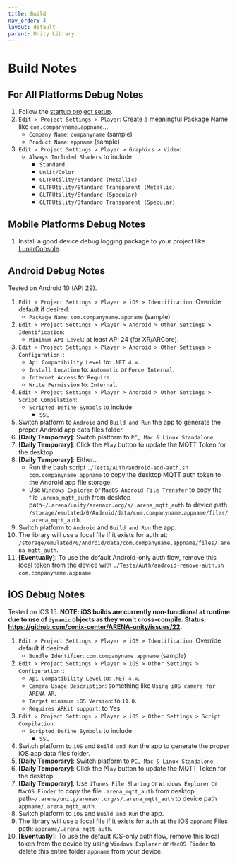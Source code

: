 ```yaml
---
title: Build
nav_order: 4
layout: default
parent: Unity Library
---
```


# Build Notes

## For All Platforms Debug Notes
1. Follow the [startup project setup](https://github.com/conix-center/ARENA-unity#library-usage).
1. `Edit > Project Settings > Player`: Create a meaningful Package Name like `com.companyname.appname`...
    - `Company Name`: `companyname` (sample)
    - `Product Name`: `appname` (sample)
1. `Edit > Project Settings > Player > Graphics > Video`:
    - `Always Included Shaders` to include:
        - `Standard`
        - `Unlit/Color`
        - `GLTFUtility/Standard (Metallic)`
        - `GLTFUtility/Standard Transparent (Metallic)`
        - `GLTFUtility/Standard (Specular)`
        - `GLTFUtility/Standard Transparent (Specular)`


## Mobile Platforms Debug Notes
1. Install a good device debug logging package to your project like [LunarConsole](https://assetstore.unity.com/packages/tools/gui/lunar-mobile-console-free-82881).


## Android Debug Notes
Tested on Android 10 (API 29).

1. `Edit > Project Settings > Player > iOS > Identification`: Override default if desired:
    - `Package Name`: `com.companyname.appname` (sample)
1. `Edit > Project Settings > Player > Android > Other Settings > Identification`:
    - `Minimum API Level`: at least API 24 (for XR/ARCore).
1. `Edit > Project Settings > Player > Android > Other Settings > Configuration:`:
    - `Api Compatibility Level` to: `.NET 4.x`.
    - `Install Location` to: `Automatic` or `Force Internal`.
    - `Internet Access` to: `Require`.
    - `Write Permission` to: `Internal`.
1. `Edit > Project Settings > Player > Android > Other Settings > Script Compilation`:
    - `Scripted Define Symbols` to include:
        - `SSL`
1. Switch platform to `Android` and `Build and Run` the app to generate the proper Android app data files folder.
1. **[Daily Temporary]**: Switch platform to `PC, Mac & Linux Standalone`.
1. **[Daily Temporary]**: Click the `Play` button to update the MQTT Token for the desktop.
1. **[Daily Temporary]**: Either...
    - Run the bash script `./Tests/Auth/android-add-auth.sh com.companyname.appname` to copy the desktop MQTT auth token to the Android app file storage.
    - Use `Windows Explorer` or `MacOS Android File Transfer` to copy the file `.arena_mqtt_auth` from desktop path`~/.arena/unity/arenaxr.org/s/.arena_mqtt_auth` to device path `/storage/emulated/0/Android/data/com.companyname.appname/files/.arena_mqtt_auth`.
1. Switch platform to `Android` and `Build and Run` the app.
1. The library will use a local file if it exists for auth at: `/storage/emulated/0/Android/data/com.companyname.appname/files/.arena_mqtt_auth`.
1. **[Eventually]**: To use the default Android-only auth flow, remove this local token from the device with `./Tests/Auth/android-remove-auth.sh com.companyname.appname`.


## iOS Debug Notes
Tested on iOS 15. **NOTE: iOS builds are currently non-functional at runtime due to use of `dynamic` objects as they won't cross-compile. Status: https://github.com/conix-center/ARENA-unity/issues/22.**

1. `Edit > Project Settings > Player > iOS > Identification`: Override default if desired:
    - `Bundle Identifier`: `com.companyname.appname` (sample)
1. `Edit > Project Settings > Player > iOS > Other Settings > Configuration:`:
    - `Api Compatibility Level` to: `.NET 4.x`.
    - `Camera Usage Description`: something like `Using iOS camera for ARENA AR`.
    - `Target minimum iOS Version`: to `11.0`.
    - `Requires ARKit support`: to Yes.
1. `Edit > Project Settings > Player > iOS > Other Settings > Script Compilation`:
    - `Scripted Define Symbols` to include:
        - `SSL`
1. Switch platform to `iOS` and `Build and Run` the app to generate the proper iOS app data files folder.
1. **[Daily Temporary]**: Switch platform to `PC, Mac & Linux Standalone`.
1. **[Daily Temporary]**: Click the `Play` button to update the MQTT Token for the desktop.
1. **[Daily Temporary]**: Use `iTunes File Sharing` or `Windows Explorer` or `MacOS Finder` to copy the file `.arena_mqtt_auth` from desktop path`~/.arena/unity/arenaxr.org/s/.arena_mqtt_auth` to device path `appname/.arena_mqtt_auth`.
1. Switch platform to `iOS` and `Build and Run` the app.
1. The library will use a local file if it exists for auth at the iOS `appname` Files path: `appname/.arena_mqtt_auth`.
1. **[Eventually]**: To use the default iOS-only auth flow, remove this local token from the device by using `Windows Explorer` or `MacOS Finder` to delete this entire folder `appname` from your device.
